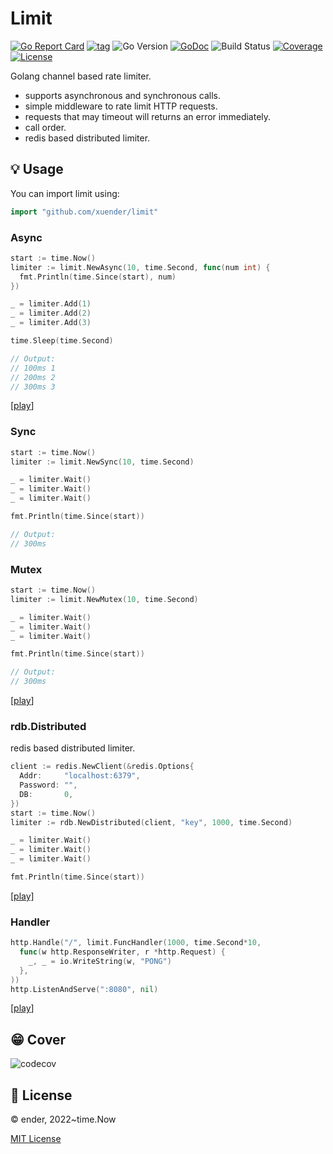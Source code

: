 # Limit

[![Go Report Card](https://goreportcard.com/badge/github.com/xuender/limit)](https://goreportcard.com/report/github.com/xuender/limit)
[![tag](https://img.shields.io/github/tag/xuender/limit.svg)](https://github.com/xuender/limit/releases)
![Go Version](https://img.shields.io/badge/Go-%3E%3D%201.18-%23007d9c)
[![GoDoc](https://godoc.org/github.com/xuender/limit?status.svg)](https://pkg.go.dev/github.com/xuender/limit)
![Build Status](https://github.com/xuender/limit/actions/workflows/go.yml/badge.svg)
[![Coverage](https://img.shields.io/codecov/c/github/xuender/limit)](https://codecov.io/gh/xuender/limit)
[![License](https://img.shields.io/github/license/xuender/limit)](./LICENSE)

Golang channel based rate limiter.

* supports asynchronous and synchronous calls.
* simple middleware to rate limit HTTP requests.
* requests that may timeout will returns an error immediately.
* call order.
* redis based distributed limiter.

## 💡 Usage

You can import limit using:

```go
import "github.com/xuender/limit"
```

### Async

```go
start := time.Now()
limiter := limit.NewAsync(10, time.Second, func(num int) {
  fmt.Println(time.Since(start), num)
})

_ = limiter.Add(1)
_ = limiter.Add(2)
_ = limiter.Add(3)

time.Sleep(time.Second)

// Output:
// 100ms 1
// 200ms 2
// 300ms 3
```

[[play](https://go.dev/play/p/W9gYA_109Vz)]

### Sync

```go
start := time.Now()
limiter := limit.NewSync(10, time.Second)

_ = limiter.Wait()
_ = limiter.Wait()
_ = limiter.Wait()

fmt.Println(time.Since(start))

// Output:
// 300ms
```

### Mutex

```go
start := time.Now()
limiter := limit.NewMutex(10, time.Second)

_ = limiter.Wait()
_ = limiter.Wait()
_ = limiter.Wait()

fmt.Println(time.Since(start))

// Output:
// 300ms
```

[[play](https://go.dev/play/p/ogcvT7o4ENI)]

### rdb.Distributed

redis based distributed limiter.

```go
client := redis.NewClient(&redis.Options{
  Addr:     "localhost:6379",
  Password: "",
  DB:       0,
})
start := time.Now()
limiter := rdb.NewDistributed(client, "key", 1000, time.Second)

_ = limiter.Wait()
_ = limiter.Wait()
_ = limiter.Wait()

fmt.Println(time.Since(start))
```

[[play]](https://go.dev/play/p/SgAqdQRYhiK)

### Handler

```go
http.Handle("/", limit.FuncHandler(1000, time.Second*10,
  func(w http.ResponseWriter, r *http.Request) {
    _, _ = io.WriteString(w, "PONG")
  },
))
http.ListenAndServe(":8080", nil)
```

[[play](https://go.dev/play/p/oAoIZynIdkn)]

## 😁 Cover

![codecov](https://codecov.io/gh/xuender/limit/branch/main/graphs/tree.svg?token=CDCXOD9XYO)

## 📝 License

© ender, 2022~time.Now

[MIT License](https://github.com/xuender/limit/blob/master/LICENSE)
